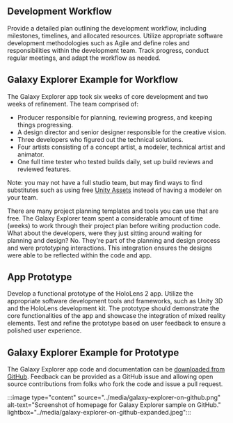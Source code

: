 ## Development Workflow

Provide a detailed plan outlining the development workflow, including milestones, timelines, and allocated resources. Utilize appropriate software development methodologies such as Agile and define roles and responsibilities within the development team. Track progress, conduct regular meetings, and adapt the workflow as needed.

## Galaxy Explorer Example for Workflow

The Galaxy Explorer app took six weeks of core development and two weeks of refinement. The team comprised of:

- Producer responsible for planning, reviewing progress, and keeping things progressing.
- A design director and senior designer responsible for the creative vision.
- Three developers who figured out the technical solutions.
- Four artists consisting of a concept artist, a modeler, technical artist and animator.
- One full time tester who tested builds daily, set up build reviews and reviewed features.

Note: you may not have a full studio team, but may find ways to find substitutes such as using free [Unity Assets](https://assetstore.unity.com/) instead of having a modeler on your team.

There are many project planning templates and tools you can use that are free. The Galaxy Explorer team spent a considerable amount of time (weeks) to work through their project plan before writing production code. What about the developers, were they just sitting around waiting for planning and design? No. They're part of the planning and design process and were prototyping interactions. This integration ensures the designs were able to be reflected within the code and app.

## App Prototype

Develop a functional prototype of the HoloLens 2 app. Utilize the appropriate software development tools and frameworks, such as Unity 3D and the HoloLens development kit. The prototype should demonstrate the core functionalities of the app and showcase the integration of mixed reality elements. Test and refine the prototype based on user feedback to ensure a polished user experience.

## Galaxy Explorer Example for Prototype

The Galaxy Explorer app code and documentation can be [downloaded from GitHub](https://github.com/microsoft/GalaxyExplorer). Feedback can be provided as a GitHub issue and allowing open source contributions from folks who fork the code and issue a pull request.

:::image type="content" source="../media/galaxy-explorer-on-github.png" alt-text="Screenshot of homepage for Galaxy Explorer sample on GitHub." lightbox="../media/galaxy-explorer-on-github-expanded.jpeg":::